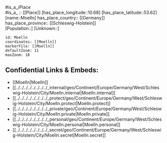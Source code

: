 ﻿---
location: [53.62,10.68] 
mapzoom: [7,12] 
mapmarker: city 
type: City
tags:
- geo/City


SpocWebEntityId: 32695
isDeleted: false
confidential: public

---
#is_a_/Place  
#is_a_ :: [[Place]] 
[has_place_longitude::10.68] 
[has_place_latitude::53.62] 
[name::Moelln] 
has_place_country:: [[Germany]]  
has_place_province:: [[Schleswig-Holstein]]  
[Population::] 
[Unknown::] 


```leaflet
id: Moelln
coordinates: [[Moelln]] 
markerFile: [[Moelln]] 
defaultZoom: 11 
maxZoom: 18
```


## Confidential Links & Embeds: 
- [[Moelln|Moelln]]  
- [[../../../../../../../../_internal/geo/Continent/Europe/Germany/West/Schleswig-Holstein/City/Moelln.internal|Moelln.internal]] 
- [[../../../../../../../../_protect/geo/Continent/Europe/Germany/West/Schleswig-Holstein/City/Moelln.protect|Moelln.protect]] 
- [[../../../../../../../../_private/geo/Continent/Europe/Germany/West/Schleswig-Holstein/City/Moelln.private|Moelln.private]] 
- [[../../../../../../../../_personal/geo/Continent/Europe/Germany/West/Schleswig-Holstein/City/Moelln.personal|Moelln.personal]] 
- [[../../../../../../../../_secret/geo/Continent/Europe/Germany/West/Schleswig-Holstein/City/Moelln.secret|Moelln.secret]] 
